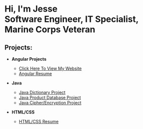 <h1>Hi, I'm Jesse <br/>Software Engineer, IT Specialist, Marine Corps Veteran</h1>

<h2>Projects:</h2>

- <b>Angular Projects</b>
  - <a href="https://jesse-hough.github.io/" target="_blank">Click Here To View My Website</a>
  - <a href="https://github.com/Jesse-Hough/Jesse-Hough.github.io" target="_blank">Angular Resume</a>  

- <b>Java</b>
  - <a href="https://github.com/Jesse-Hough/Java-Dictionary-Project" target="_blank">Java Dictionary Project</a>
  - <a href="https://github.com/Jesse-Hough/Java-Product-Database-Project" target="_blank">Java Product Database Project</a>
  - <a href="https://github.com/Jesse-Hough/Java-Cipher-Encryption-Project" target="_blank">Java Cipher/Encryption Project</a>
  
- <b>HTML/CSS</b>
  - <a href="https://github.com/Jesse-Hough/HTML-CSS-Resume">HTML/CSS Resume</a>
